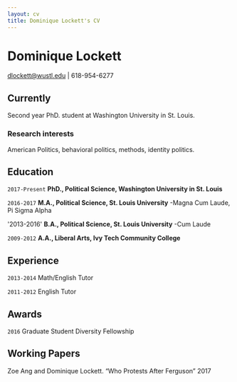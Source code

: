 ```yaml
---
layout: cv
title: Dominique Lockett's CV
---
```

# Dominique Lockett
dlockett@wustl.edu | 618-954-6277

## Currently

Second year PhD. student at Washington University in St. Louis.

### Research interests

American Politics, behavioral politics, methods, identity politics.


## Education

`2017-Present`
__PhD., Political Science, Washington University in St. Louis__

`2016-2017`
__M.A., Political Science, St. Louis University__
-Magna Cum Laude, Pi Sigma Alpha

'2013-2016'
__B.A., Political Science, St. Louis University__
-Cum Laude

`2009-2012`
__A.A., Liberal Arts, Ivy Tech Community College__

## Experience
`2013-2014`
Math/English Tutor

`2011-2012`
English Tutor


## Awards

`2016`
Graduate Student Diversity Fellowship


## Working Papers
Zoe Ang and Dominique Lockett. “Who Protests After Ferguson” 2017

<!-- ### Footer

Last updated: July 2018 -->


